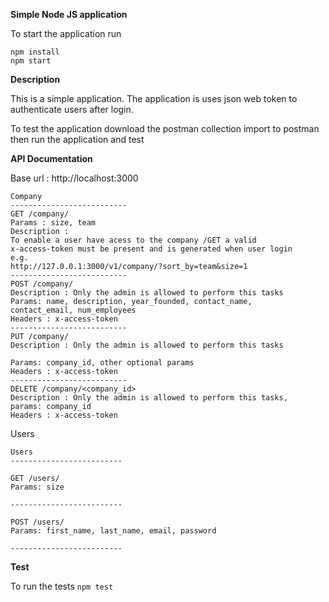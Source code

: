 **Simple Node JS application**

To start the application run

````
npm install
npm start

````

**Description**

This is a simple application.
The application is uses json web token to authenticate users after login.

To test the application download the postman collection import to postman then 
run the application and test

**API Documentation**

Base url : http://localhost:3000
````
Company
--------------------------
GET /company/
Params : size, team
Description :
To enable a user have acess to the company /GET a valid 
x-access-token must be present and is generated when user login
e.g.
http://127.0.0.1:3000/v1/company/?sort_by=team&size=1
--------------------------
POST /company/
Description : Only the admin is allowed to perform this tasks
Params: name, description, year_founded, contact_name,
contact_email, num_employees
Headers : x-access-token
--------------------------
PUT /company/
Description : Only the admin is allowed to perform this tasks

Params: company_id, other optional params
Headers : x-access-token
--------------------------
DELETE /company/<company_id>
Description : Only the admin is allowed to perform this tasks,
params: company_id
Headers : x-access-token
````

Users

````
Users
-------------------------

GET /users/
Params: size

-------------------------

POST /users/
Params: first_name, last_name, email, password

-------------------------

````
**Test**

To run the tests 
`npm test`